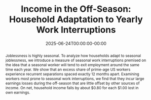---
title: "Income in the Off-Season: Household Adaptation to Yearly Work Interruptions"
authors:
 - admin
 - Brendan M. Price
date: 2025-06-24T00:00:00-00:00
draft: false
publication_types: ["2"]
publication: "Forthcoming, *Industrial & Labor Relations Review*"
featured: false
abstract: "Joblessness is highly seasonal. To analyze how households adapt to seasonal joblessness, we introduce a measure of seasonal work interruptions premised on the idea that a seasonal worker will tend to exit employment around the same time each year. We show that an excess share of prime-age US workers experience recurrent separations spaced exactly 12 months apart. Examining workers most prone to seasonal work interruptions, we find that they incur large earnings losses during the off-season that are little offset by other sources of income. On net, household income falls by about $0.80 for each $1.00 lost in own earnings."
image:
  focal_point: "Top"
  preview_only: false
links:
 - name: "FEDS Working Paper"
   url: "https://www.federalreserve.gov/econres/feds/files/2020084pap.pdf"
 - name: "Replication package"
   url: "https://www.openicpsr.org/openicpsr/project/238636/version/V1/view"
---
